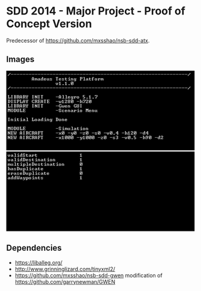 # SDD 2014 - Major Project - Proof of Concept Version

Predecessor of <https://github.com/mxsshao/nsb-sdd-atx>.

## Images
<img src="_screenshots/2.png" />
<img src="_screenshots/1.png" />

## Dependencies

+ <https://liballeg.org/>
+ <http://www.grinninglizard.com/tinyxml2/>
+ <https://github.com/mxsshao/nsb-sdd-gwen> modification of <https://github.com/garrynewman/GWEN>
